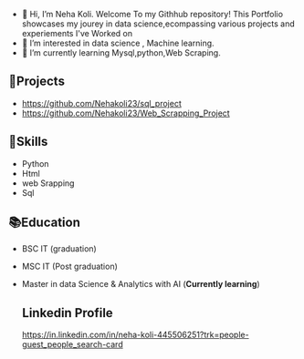 - :handshake: Hi, I’m Neha Koli. Welcome To my Githhub repository! This Portfolio showcases my jourey in data science,ecompassing various projects and experiements I've Worked on
- :dart: I’m interested in data science , Machine learning.
- 🌱 I’m currently learning Mysql,python,Web Scraping.

## :file_folder:Projects
- https://github.com/Nehakoli23/sql_project
- https://github.com/Nehakoli23/Web_Scrapping_Project

## :gem:Skills
- Python
- Html
- web Srapping
- Sql

## :books:Education
- BSC IT (graduation)
- MSC IT (Post graduation)
- Master in data Science & Analytics with AI (**Currently learning**)

  ## Linkedin Profile
  https://in.linkedin.com/in/neha-koli-445506251?trk=people-guest_people_search-card
